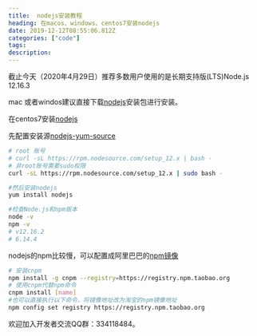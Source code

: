 ```yaml
---
title:  nodejs安装教程
heading: 在macos、windows、centos7安装nodejs
date: 2019-12-12T08:55:06.812Z
categories: ["code"]
tags: 
description: 
---
```


截止今天（2020年4月29日）推荐多数用户使用的是长期支持版(LTS)Node.js 12.16.3 

mac 或者windos建议直接下载[nodejs](https://nodejs.org/zh-cn/download/)安装包进行安装。

在centos7安装[nodejs](https://nodejs.org/en/download/package-manager/)

先配置安装源[nodejs-yum-source](https://github.com/nodesource/distributions)

```bash
# root 账号
# curl -sL https://rpm.nodesource.com/setup_12.x | bash -
# 非root账号需要sudo权限
curl -sL https://rpm.nodesource.com/setup_12.x | sudo bash -

#然后安装nodejs
yum install nodejs

#检查Node.js和npm版本
node -v
npm -v
# v12.16.2
# 6.14.4
```


nodejs的npm比较慢，可以配置成阿里巴巴的[npm镜像](https://npm.taobao.org/)

```bash
# 安装cnpm
npm install -g cnpm --registry=https://registry.npm.taobao.org
# 使用cnpm代替npm命令
cnpm install [name]
#也可以直接执行以下命令，将镜像地址改为淘宝的npm镜像地址
npm config set registry https://registry.npm.taobao.org
```

欢迎加入开发者交流QQ群：334118484。
